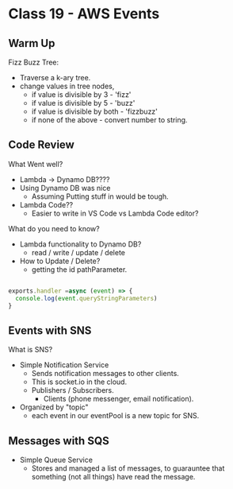 # Class 19 - AWS Events

## Warm Up

Fizz Buzz Tree:

* Traverse a k-ary tree.
* change values in tree nodes,
  * if value is divisible by 3 - 'fizz'
  * if value is divisible by 5 - 'buzz'
  * if value is divisible by both - 'fizzbuzz'
  * if none of the above - convert number to string.

## Code Review

What Went well?

* Lambda -> Dynamo DB????
* Using Dynamo DB was nice
  * Assuming Putting stuff in would be tough.
* Lambda Code??
  * Easier to write in VS Code vs Lambda Code editor?

What do you need to know?

* Lambda functionality to Dynamo DB?
  * read / write / update / delete
* How to Update / Delete?
  * getting the id pathParameter.

```javascript

exports.handler =async (event) => {
  console.log(event.queryStringParameters)
}

```

## Events with SNS

What is SNS?

* Simple Notification Service
  * Sends notification messages to other clients.
  * This is socket.io in the cloud.
  * Publishers / Subscribers.
    * Clients (phone messenger, email notification).
* Organized by "topic"
  * each event in our eventPool is a new topic for SNS.

## Messages with SQS

* Simple Queue Service
  * Stores and managed a list of messages, to guarauntee that something (not all things) have read the message.
